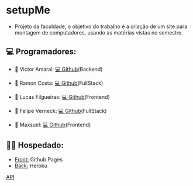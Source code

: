 # setupMe
- Projeto da faculdade, o objetivo do trabalho é a criação de um site para montagem de computadores, usando as matérias vistas no semestre.

## :computer: Programadores:
  - :speech_balloon: Victor Amaral: [:computer: Github](https://github.com/Fri5Day)(Backend)

  - :speech_balloon: Ramon Costa: [:computer: Github](https://github.com/Gaspor)(FullStack)

  - :speech_balloon: Lucas Filgueiras: [:computer: Github](https://github.com/LucasFilgueiras)(Frontend)

  - :speech_balloon: Felipe Verneck: [:computer: Github](https://github.com/FelipeVerneck)(FullStack)

  - :speech_balloon: Maxsuel: [:computer: Github](https://github.com/X86Max)(Frontend)

## :man_student: Hospedado:
  - [Front:](https://gaspor.github.io/setupMe/) Github Pages
  - [Back:](https://setupme.herokuapp.com) Heroku


[API](https://github.com/Gaspor/setupMe-api)
